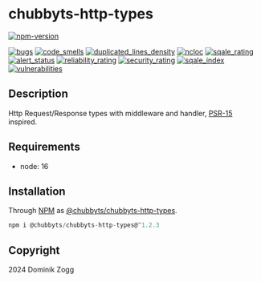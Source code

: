 # chubbyts-http-types

[![npm-version](https://img.shields.io/npm/v/@chubbyts/chubbyts-http-types.svg)](https://www.npmjs.com/package/@chubbyts/chubbyts-http-types)

[![bugs](https://sonarcloud.io/api/project_badges/measure?project=chubbyts_chubbyts-http-types&metric=bugs)](https://sonarcloud.io/dashboard?id=chubbyts_chubbyts-http-types)
[![code_smells](https://sonarcloud.io/api/project_badges/measure?project=chubbyts_chubbyts-http-types&metric=code_smells)](https://sonarcloud.io/dashboard?id=chubbyts_chubbyts-http-types)
[![duplicated_lines_density](https://sonarcloud.io/api/project_badges/measure?project=chubbyts_chubbyts-http-types&metric=duplicated_lines_density)](https://sonarcloud.io/dashboard?id=chubbyts_chubbyts-http-types)
[![ncloc](https://sonarcloud.io/api/project_badges/measure?project=chubbyts_chubbyts-http-types&metric=ncloc)](https://sonarcloud.io/dashboard?id=chubbyts_chubbyts-http-types)
[![sqale_rating](https://sonarcloud.io/api/project_badges/measure?project=chubbyts_chubbyts-http-types&metric=sqale_rating)](https://sonarcloud.io/dashboard?id=chubbyts_chubbyts-http-types)
[![alert_status](https://sonarcloud.io/api/project_badges/measure?project=chubbyts_chubbyts-http-types&metric=alert_status)](https://sonarcloud.io/dashboard?id=chubbyts_chubbyts-http-types)
[![reliability_rating](https://sonarcloud.io/api/project_badges/measure?project=chubbyts_chubbyts-http-types&metric=reliability_rating)](https://sonarcloud.io/dashboard?id=chubbyts_chubbyts-http-types)
[![security_rating](https://sonarcloud.io/api/project_badges/measure?project=chubbyts_chubbyts-http-types&metric=security_rating)](https://sonarcloud.io/dashboard?id=chubbyts_chubbyts-http-types)
[![sqale_index](https://sonarcloud.io/api/project_badges/measure?project=chubbyts_chubbyts-http-types&metric=sqale_index)](https://sonarcloud.io/dashboard?id=chubbyts_chubbyts-http-types)
[![vulnerabilities](https://sonarcloud.io/api/project_badges/measure?project=chubbyts_chubbyts-http-types&metric=vulnerabilities)](https://sonarcloud.io/dashboard?id=chubbyts_chubbyts-http-types)

## Description

Http Request/Response types with middleware and handler, [PSR-15][2] inspired.

## Requirements

 * node: 16

## Installation

Through [NPM](https://www.npmjs.com) as [@chubbyts/chubbyts-http-types][1].

```ts
npm i @chubbyts/chubbyts-http-types@^1.2.3
```

## Copyright

2024 Dominik Zogg

[1]: https://www.npmjs.com/package/@chubbyts/chubbyts-http-types
[2]: https://www.php-fig.org/psr/psr-15

